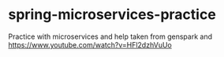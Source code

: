 # spring-microservices-practice

Practice with microservices and help taken from genspark and https://www.youtube.com/watch?v=HFl2dzhVuUo
